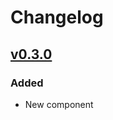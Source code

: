 # Changelog

## [v0.3.0]
### Added
- New component

<!-- Change latest version value at every release -->
[v0.3.0]: https://github.com/6G-SANDBOX/6G-Library/compare/v0.2.0...v0.2.1


<!-- FIELDS PER VERSION -->
<!--
### Added

- New features

### Changed

- Changes in existing functionality

### Deprecated

- Soon-to-be removed features

### Removed

- Removed features

### Fixed

- Bug fixes

### Security

- Vulnerability warnings
-->